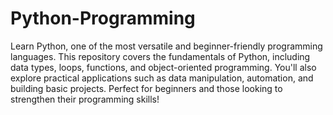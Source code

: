 # Python-Programming
 Learn Python, one of the most versatile and beginner-friendly programming languages. This repository covers the fundamentals of Python, including data types, loops, functions, and object-oriented programming. You'll also explore practical applications such as data manipulation, automation, and building basic projects. Perfect for beginners and those looking to strengthen their programming skills!
